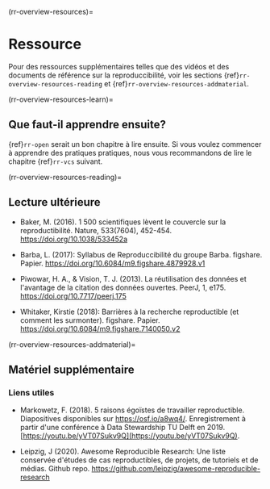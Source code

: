 (rr-overview-resources)=
# Ressource
Pour des ressources supplémentaires telles que des vidéos et des documents de référence sur la reproduccibilité, voir les sections {ref}`rr-overview-resources-reading` et {ref}`rr-overview-resources-addmaterial`.

(rr-overview-resources-learn)=
## Que faut-il apprendre ensuite?
{ref}`rr-open` serait un bon chapitre à lire ensuite. Si vous voulez commencer à apprendre des pratiques pratiques, nous vous recommandons de lire le chapitre {ref}`rr-vcs` suivant.

(rr-overview-resources-reading)=
## Lecture ultérieure

* Baker, M. (2016). 1 500 scientifiques lèvent le couvercle sur la reproductibilité. Nature, 533(7604), 452-454. https://doi.org/10.1038/533452a

* Barba, L. (2017): Syllabus de Reproduccibilité du groupe Barba. figshare. Papier. https://doi.org/10.6084/m9.figshare.4879928.v1

* Piwowar, H. A., & Vision, T. J. (2013). La réutilisation des données et l'avantage de la citation des données ouvertes. PeerJ, 1, e175. https://doi.org/10.7717/peerj.175

* Whitaker, Kirstie (2018): Barrières à la recherche reproductible (et comment les surmonter). figshare. Papier. https://doi.org/10.6084/m9.figshare.7140050.v2

(rr-overview-resources-addmaterial)=
## Matériel supplémentaire

### Liens utiles

* Markowetz, F. (2018). 5 raisons égoïstes de travailler reproductible. Diapositives disponibles sur https://osf.io/a8wq4/. Enregistrement à partir d'une conférence à Data Stewardship TU Delft en 2019. [https://youtu.be/yVT07Sukv9Q](https://youtu.be/yVT07Sukv9Q).

* Leipzig, J (2020). Awesome Reproducible Research: Une liste conservée d'études de cas reproductibles, de projets, de tutoriels et de médias. Github repo. https://github.com/leipzig/awesome-reproducible-research

